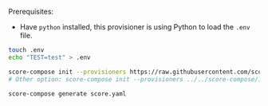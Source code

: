 Prerequisites:
- Have `python` installed, this provisioner is using Python to load the `.env` file.

```bash
touch .env
echo "TEST=test" > .env

score-compose init --provisioners https://raw.githubusercontent.com/score-spec/community-provisioners/refs/heads/main/score-compose/10-env.provisioners.yaml
# Other option: score-compose init --provisioners ../../score-compose/10-env.provisioners.yaml

score-compose generate score.yaml
```